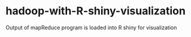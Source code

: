 # hadoop-with-R-shiny-visualization
Output of mapReduce program is loaded into R shiny for visualization 
